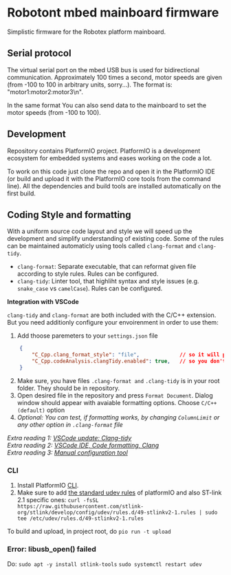 # Robotont mbed mainboard firmware

Simplistic firmware for the Robotex platform mainboard.

## Serial protocol

The virtual serial port on the mbed USB bus is used for bidirectional communication. Approximately 100 times a second, motor speeds are given (from -100 to 100 in arbitrary units, sorry...). The format is: "motor1:motor2:motor3\n".

In the same format You can also send data to the mainboard to set the motor speeds (from -100 to 100).

## Development

Repository contains PlatformIO project. PlatformIO is a development ecosystem for embedded systems and eases working on the code a lot.

To work on this code just clone the repo and open it in the PlatformIO IDE (or build and upload it with the PlatformIO core tools from the command line). All the dependencies and build tools are installed automatically on the first build.

## Coding Style and formatting

With a uniform source code layout and style we will speed up the development and simplify understanding of existing code. 
Some of the rules can be maintained automaticly using tools called `clang-format` and `clang-tidy`. </br>
    
  - `clang-format`: Separate executable, that can reformat given file according to style rules. Rules can be configured.
  - `clang-tidy`: Linter tool, that highliht syntax and style issues (e.g. `snake_case` vs `camelCase`). Rules can be configured.

**Integration with VSCode** 

`clang-tidy` and `clang-format` are both included with the C/C++ extension. But you need additionly configure your envoirenment in order to use them:

 1. Add thoose paremeters to your `settings.json` file
```json
    {
        "C_Cpp.clang_format_style": "file",             // so it will parse file named ".clang-format"
        "C_Cpp.codeAnalysis.clangTidy.enabled": true,   // so you don't need invoke "Run Code Analysis" command manually
    }
```

 2. Make sure, you have files `.clang-format and` `.clang-tidy` is in your root folder. They should be in repository.
 3. Open desired file in the repository and press `Format Document`.  Dialog window should appear with avaiable formatting options. Choose `C/C++ (default)` option
 4. *Optional: You can test, if formatting works, by changing `ColumnLimit` or any other option in `.clang-format` file* 

 *Extra reading 1: [VSCode update: Clang-tidy](https://devblogs.microsoft.com/cppblog/visual-studio-code-c-december-2021-update-clang-tidy/)* </br>
 *Extra reading 2: [VSCode IDE, Code formatting, Clang](https://code.visualstudio.com/docs/cpp/cpp-ide#_code-formatting)* </br>
 *Extra reading 3: [Manual configuration tool](https://zed0.co.uk/clang-format-configurator/)* </br>

### CLI

1. Install PlatformIO [CLI](https://docs.platformio.org/en/latest/core/installation.html).
2. Make sure to add [the standard udev rules](https://docs.platformio.org/en/latest/faq.html#faq-udev-rules) of platformIO and also ST-link 2.1 specific ones:
```curl -fsSL https://raw.githubusercontent.com/stlink-org/stlink/develop/config/udev/rules.d/49-stlinkv2-1.rules | sudo tee /etc/udev/rules.d/49-stlinkv2-1.rules```

To build and upload, in project root, do
`pio run -t upload`


### Error: libusb_open() failed

Do:
`sudo apt -y install stlink-tools`
`sudo systemctl restart udev`
